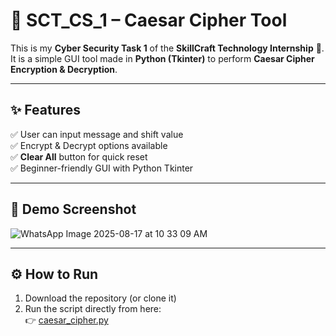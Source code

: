 # 🔐 SCT_CS_1 – Caesar Cipher Tool  

This is my **Cyber Security Task 1** of the **SkillCraft Technology Internship** 🚀.  
It is a simple GUI tool made in **Python (Tkinter)** to perform **Caesar Cipher Encryption & Decryption**.  

---

## ✨ Features
✅ User can input message and shift value  
✅ Encrypt & Decrypt options available  
✅ **Clear All** button for quick reset  
✅ Beginner-friendly GUI with Python Tkinter  

---

## 📸 Demo Screenshot
![WhatsApp Image 2025-08-17 at 10 33 09 AM](https://github.com/user-attachments/assets/f1b4467a-80a2-4b35-a113-08857eb4146d)


---

## ⚙️ How to Run
1. Download the repository (or clone it)
2. Run the script directly from here:  
   👉 [caesar_cipher.py](https://github.com/93rushikesh/cyber-caesar-cipher-using-Python/blob/main/caesar_cipher.py)

